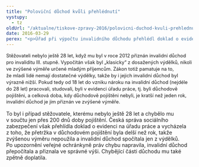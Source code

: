 ```yaml
---
title: "Poloviční důchod kvůli přehlédnutí"
vystupy:
  - tz
oldUrl: "/aktualne/tiskove-zpravy-2016/polovicni-duchod-kvuli-prehlednuti"
date: 2016-03-29
perex: "<p>Úřad při výpočtu invalidního důchodu přehlédl doklad o evidenci na úřadu práce a stěžovatel v důsledku toho pobíral invalidní důchod ve výši 4 500 Kč, přestože měl dostávat dvojnásobek. Obrátil se proto o pomoc na veřejnou ochránkyni práv a té se podařilo jeho nároky prosadit. Nyní dostává invalidní důchod ve správné výši. Česká správa sociálního zabezpečení mu také doplatila téměř čtvrt milionu v součtu částek, které mu v uplynulých několika letech chybně upřela.</p>"
---
```


<!-- imported from the old website -->

<p><span style="line-height: 17.92px; font-size: 12.8px;">Stěžovateli nebylo ještě 28 let, když mu byl v roce 2012 přiznán invalidní důchod pro invaliditu III. stupně. Vypočítán však byl „klasicky“ z dosažených výdělků, nikoli ve zvýšené výměře určené mladým příjemcům. Zákon totiž pamatuje na to, že mladí lidé nemají dostatečné výdělky, takže by i jejich invalidní důchod byl výrazně nižší. Pokud tedy od 18 let do vzniku nároku na invalidní důchod (nejdéle do 28 let) pracovali, studovali, byli v evidenci úřadu práce, tj. byli důchodově pojištěni, a celková doba, kdy důchodově pojištěni nebyli, je kratší než jeden rok, invalidní důchod je jim přiznán ve zvýšené výměře.</span></p><p> To byl i případ stěžovatele, kterému nebylo ještě 28 let a chybělo mu v součtu jen přes 200 dnů doby pojištění. Česká správa sociálního zabezpečení však přehlídla doklad o evidenci na úřadu práce a vycházela z toho, že přetržka v důchodovém pojištění byla delší než rok, takže zvýšenou výměru nepoužila a invalidní důchod spočítala jen z výdělků. Po upozornění veřejné ochránkyně práv chybu napravila, invalidní důchod přepočítala a přiznala ve správné výši. Chybějící části důchodu mu také zpětně doplatila.</p>
